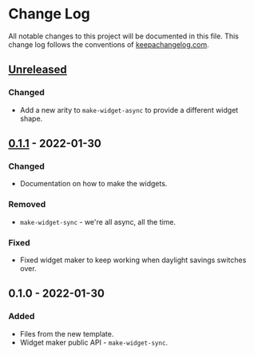 # Change Log
All notable changes to this project will be documented in this file. This change log follows the conventions of [keepachangelog.com](http://keepachangelog.com/).

## [Unreleased]
### Changed
- Add a new arity to `make-widget-async` to provide a different widget shape.

## [0.1.1] - 2022-01-30
### Changed
- Documentation on how to make the widgets.

### Removed
- `make-widget-sync` - we're all async, all the time.

### Fixed
- Fixed widget maker to keep working when daylight savings switches over.

## 0.1.0 - 2022-01-30
### Added
- Files from the new template.
- Widget maker public API - `make-widget-sync`.

[Unreleased]: https://sourcehost.site/your-name/bookcompiler/compare/0.1.1...HEAD
[0.1.1]: https://sourcehost.site/your-name/bookcompiler/compare/0.1.0...0.1.1

